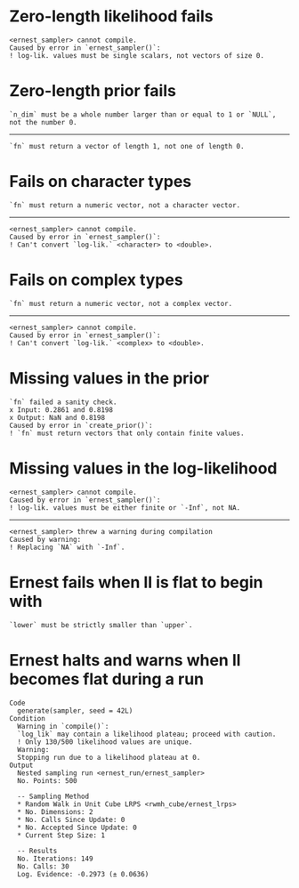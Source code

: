# Zero-length likelihood fails

    <ernest_sampler> cannot compile.
    Caused by error in `ernest_sampler()`:
    ! log-lik. values must be single scalars, not vectors of size 0.

# Zero-length prior fails

    `n_dim` must be a whole number larger than or equal to 1 or `NULL`, not the number 0.

---

    `fn` must return a vector of length 1, not one of length 0.

# Fails on character types

    `fn` must return a numeric vector, not a character vector.

---

    <ernest_sampler> cannot compile.
    Caused by error in `ernest_sampler()`:
    ! Can't convert `log-lik.` <character> to <double>.

# Fails on complex types

    `fn` must return a numeric vector, not a complex vector.

---

    <ernest_sampler> cannot compile.
    Caused by error in `ernest_sampler()`:
    ! Can't convert `log-lik.` <complex> to <double>.

# Missing values in the prior

    `fn` failed a sanity check.
    x Input: 0.2861 and 0.8198
    x Output: NaN and 0.8198
    Caused by error in `create_prior()`:
    ! `fn` must return vectors that only contain finite values.

# Missing values in the log-likelihood

    <ernest_sampler> cannot compile.
    Caused by error in `ernest_sampler()`:
    ! log-lik. values must be either finite or `-Inf`, not NA.

---

    <ernest_sampler> threw a warning during compilation
    Caused by warning:
    ! Replacing `NA` with `-Inf`.

# Ernest fails when ll is flat to begin with

    `lower` must be strictly smaller than `upper`.

# Ernest halts and warns when ll becomes flat during a run

    Code
      generate(sampler, seed = 42L)
    Condition
      Warning in `compile()`:
      `log_lik` may contain a likelihood plateau; proceed with caution.
      ! Only 130/500 likelihood values are unique.
      Warning:
      Stopping run due to a likelihood plateau at 0.
    Output
      Nested sampling run <ernest_run/ernest_sampler>
      No. Points: 500
      
      -- Sampling Method 
      * Random Walk in Unit Cube LRPS <rwmh_cube/ernest_lrps>
      * No. Dimensions: 2
      * No. Calls Since Update: 0
      * No. Accepted Since Update: 0
      * Current Step Size: 1
      
      -- Results 
      No. Iterations: 149
      No. Calls: 30
      Log. Evidence: -0.2973 (± 0.0636)


